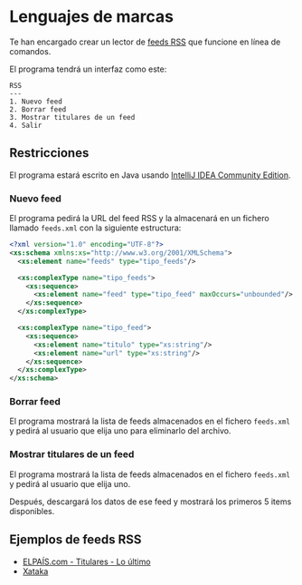 # Lenguajes de marcas

Te han encargado crear un lector de [feeds RSS](https://es.wikipedia.org/wiki/RSS) que funcione en línea de comandos.

El programa tendrá un interfaz como este:

```
RSS
---
1. Nuevo feed
2. Borrar feed
3. Mostrar titulares de un feed
4. Salir
```

## Restricciones

El programa estará escrito en Java usando [IntelliJ IDEA Community Edition](https://www.jetbrains.com/idea/).

### Nuevo feed

El programa pedirá la URL del feed RSS y la almacenará en un fichero llamado `feeds.xml` con la siguiente estructura:

```xml
<?xml version="1.0" encoding="UTF-8"?>
<xs:schema xmlns:xs="http://www.w3.org/2001/XMLSchema">
  <xs:element name="feeds" type="tipo_feeds"/>

  <xs:complexType name="tipo_feeds">
    <xs:sequence>
      <xs:element name="feed" type="tipo_feed" maxOccurs="unbounded"/>
    </xs:sequence>
  </xs:complexType>

  <xs:complexType name="tipo_feed">
    <xs:sequence>
      <xs:element name="titulo" type="xs:string"/>
      <xs:element name="url" type="xs:string"/>
    </xs:sequence>
  </xs:complexType>
</xs:schema>
```

### Borrar feed

El programa mostrará la lista de feeds almacenados en el fichero `feeds.xml` y pedirá al usuario que elija uno para eliminarlo del archivo.

### Mostrar titulares de un feed

El programa mostrará la lista de feeds almacenados en el fichero `feeds.xml` y pedirá al usuario que elija uno. 

Después, descargará los datos de ese feed y mostrará los primeros 5 items disponibles.

## Ejemplos de feeds RSS

- [ELPAÍS.com - Titulares - Lo último](https://ep00.epimg.net/rss/tags/ultimas_noticias.xml)
- [Xataka](http://feeds.weblogssl.com/xataka2)
